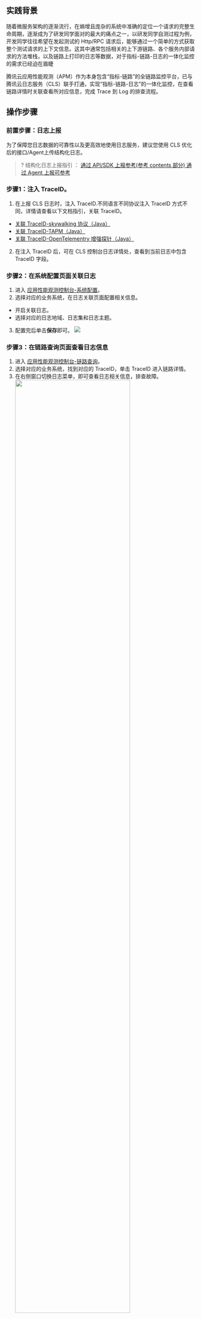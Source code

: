 
## 实践背景

随着微服务架构的逐渐流行，在熵增且庞杂的系统中准确的定位一个请求的完整生命周期，逐渐成为了研发同学面对的最大的痛点之一，以研发同学自测过程为例，开发同学往往希望在发起测试的 Http/RPC 请求后，能够通过一个简单的方式获取整个测试请求的上下文信息。这其中通常包括相关的上下游链路、各个服务内部请求的方法堆栈，以及链路上打印的日志等数据，对于指标-链路-日志的一体化监控的需求已经迫在眉睫

腾讯云应用性能观测（APM）作为本身包含“指标-链路”的全链路监控平台，已与 腾讯云日志服务（CLS）联手打通，实现“指标-链路-日志”的一体化监控，在查看链路详情时关联查看所对应信息，完成 Trace 到 Log 的排查流程。


## 操作步骤

### 前置步骤：日志上报

为了保障您日志数据的可靠性以及更高效地使用日志服务，建议您使用 CLS 优化后的接口/Agent上传结构化日志。
>? 结构化日志上报指引 ：
>[通过 API/SDK 上报参考(参考 contents  部分) ](https://cloud.tencent.com/document/product/614/59470)
>[通过 Agent 上报可参考](https://cloud.tencent.com/document/product/614/17419)


### 步骤1：注入 TraceID。

1. 在上报 CLS 日志时，注入 TraceID.不同语言不同协议注入 TraceID 方式不同，详情请查看以下文档指引，关联 TraceID。
- [关联 TraceID-skywalking 协议（Java）](https://cloud.tencent.com/document/product/1463/68741)
- [ 关联 TraceID-TAPM（Java）](https://cloud.tencent.com/document/product/1463/68737)
- [ 关联 TraceID-OpenTelementry 增强探针（Java）](https://cloud.tencent.com/document/product/1463/79410)

2. 在注入 TraceID 后，可在 CLS 控制台日志详情处，查看到当前日志中包含 TraceID 字段。

### 步骤2：在系统配置页面关联日志

1. 进入 [应用性能观测控制台-系统配置](https://console.cloud.tencent.com/apm/monitor/settings)。
2. 选择对应的业务系统，在日志关联页面配置相关信息。
 - 开启关联日志。
 - 选择对应的日志地域、日志集和日志主题。
3. 配置完后单击**保存**即可。
   ![](https://qcloudimg.tencent-cloud.cn/raw/1785475da96eba265aa330733d42c60c.png)

###  步骤3：在链路查询页面查看日志信息

1. 进入 [应用性能观测控制台-链路查询](https://console.cloud.tencent.com/apm/monitor/span)。
2. 选择对应的业务系统，找到对应的 TraceID，单击 TraceID 进入链路详情。
3. 在右侧窗口切换日志菜单，即可查看日志相关信息，排查故障。
   <img src="https://qcloudimg.tencent-cloud.cn/raw/e3feeb5df62e4e7d5712410249cc45cb.png" width="80%"></img>

